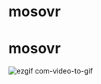 ﻿# mosovr
# mosovr
![ezgif com-video-to-gif](https://github.com/riaskay27/mosovr/assets/43548440/52a10f4a-8205-47c7-8dc5-847895cb8e11)
